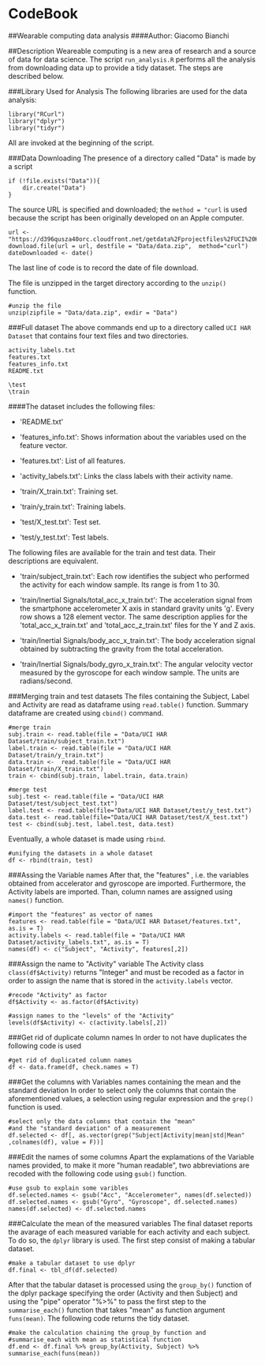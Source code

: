 # CodeBook

##Wearable computing data analysis
####Author: Giacomo Bianchi

##Description
Weareable computing is a new area of research and a source of data for data science. The script `run_analysis.R` performs all the analysis from downloading data up to provide a tidy dataset. The steps are described below.

###Library Used for Analysis
The following libraries are used for the data analysis:
```
library("RCurl")
library("dplyr")
library("tidyr")
```
All are invoked at the beginning of the script.

###Data Downloading
The presence of a directory called "Data" is made by a script
```
if (!file.exists("Data")){
    dir.create("Data")
}
```
The source URL is specified and downloaded; the `method = "curl` is used because the script has been originally developed on an Apple computer.
```
url <- "https://d396qusza40orc.cloudfront.net/getdata%2Fprojectfiles%2FUCI%20HAR%20Dataset.zip"
download.file(url = url, destfile = "Data/data.zip",  method="curl")
dateDownloaded <- date()
```
The last line of code is to record the date of file download.


The file is unzipped in the target directory according to the `unzip()` function.
```
#unzip the file
unzip(zipfile = "Data/data.zip", exdir = "Data")
```

###Full dataset
The above commands end up to a directory called `UCI HAR Dataset` that contains four text files and two directories.
```
activity_labels.txt
features.txt
features_info.txt
README.txt

\test
\train
```

####The dataset includes the following files:

- 'README.txt'

- 'features_info.txt': Shows information about the variables used on the feature vector.

- 'features.txt': List of all features.

- 'activity_labels.txt': Links the class labels with their activity name.

- 'train/X_train.txt': Training set.

- 'train/y_train.txt': Training labels.

- 'test/X_test.txt': Test set.

- 'test/y_test.txt': Test labels.

The following files are available for the train and test data. Their descriptions are equivalent. 

- 'train/subject_train.txt': Each row identifies the subject who performed the activity for each window sample. Its range is from 1 to 30. 

- 'train/Inertial Signals/total_acc_x_train.txt': The acceleration signal from the smartphone accelerometer X axis in standard gravity units 'g'. Every row shows a 128 element vector. The same description applies for the 'total_acc_x_train.txt' and 'total_acc_z_train.txt' files for the Y and Z axis. 

- 'train/Inertial Signals/body_acc_x_train.txt': The body acceleration signal obtained by subtracting the gravity from the total acceleration. 

- 'train/Inertial Signals/body_gyro_x_train.txt': The angular velocity vector measured by the gyroscope for each window sample. The units are radians/second. 

###Merging train and test datasets
The files containing the Subject, Label and Activity are read as dataframe using `read.table()` function. Summary dataframe are created using `cbind()` command.
```
#merge train
subj.train <- read.table(file = "Data/UCI HAR Dataset/train/subject_train.txt")
label.train <- read.table(file = "Data/UCI HAR Dataset/train/y_train.txt")
data.train <-  read.table(file = "Data/UCI HAR Dataset/train/X_train.txt")
train <- cbind(subj.train, label.train, data.train)

#merge test
subj.test <- read.table(file = "Data/UCI HAR Dataset/test/subject_test.txt")
label.test <- read.table(file="Data/UCI HAR Dataset/test/y_test.txt")
data.test <- read.table(file="Data/UCI HAR Dataset/test/X_test.txt")
test <- cbind(subj.test, label.test, data.test)
```
Eventually, a whole dataset is made using `rbind`.
```
#unifying the datasets in a whole dataset
df <- rbind(train, test)
```

###Assing the Variable names
After that, the "features" , i.e. the variables obtained from accelerator and gyroscope are imported. Furthermore, the Activity labels are imported. Than, column names are assigned using `names()` function.
```
#import the "features" as vector of names
features <- read.table(file = "Data/UCI HAR Dataset/features.txt", as.is = T)
activity.labels <- read.table(file = "Data/UCI HAR Dataset/activity_labels.txt", as.is = T)
names(df) <- c("Subject", "Activity", features[,2])
```

###Assign the name to "Activity" variable
The Activity class `class(df$Activity)` returns "Integer" and must be recoded as a factor in order to assign the name that is stored in the `activity.labels` vector.
```
#recode "Activity" as factor
df$Activity <- as.factor(df$Activity)

#assign names to the "levels" of the "Activity"
levels(df$Activity) <- c(activity.labels[,2])
```

###Get rid of duplicate column names
In order to not have duplicates the following code is used
```
#get rid of duplicated column names
df <- data.frame(df, check.names = T)
```

###Get the columns with Variables names containing the mean and the standard deviation
In order to select only the columns that contain the aforementioned values, a selection using regular expression and the `grep()` function is used.
```
#select only the data columns that contain the "mean" 
#and the "standard deviation" of a measurement
df.selected <- df[, as.vector(grep("Subject|Activity|mean|std|Mean" ,colnames(df), value = F))]
```

###Edit the names of some columns
Apart the explamations of the Variable names provided, to make it more "human readable", two abbreviations are recoded with the following code using `gsub()` function.
```
#use gsub to explain some varibles
df.selected.names <- gsub("Acc", "Accelerometer", names(df.selected))
df.selected.names <- gsub("Gyro", "Gyroscope", df.selected.names)
names(df.selected) <- df.selected.names
```

###Calculate the mean of the measured variables
The final dataset reports the avarage of each measured variable for each activity and each subject. To do so, the `dplyr` library is used. The first step consist of making a tabular dataset.  
```
#make a tabular dataset to use dplyr
df.final <- tbl_df(df.selected)
```
After that the tabular dataset is processed using the `group_by()` function of the dplyr package specifying the order (Activity and then Subject) and using the "pipe" operator "%>%" to pass the first step to the `summarise_each()` function that takes "mean" as function argument `funs(mean)`. The following code returns the tidy dataset.
```
#make the calculation chaining the group_by function and 
#summarise_each with mean as statistical function
df.end <- df.final %>% group_by(Activity, Subject) %>% summarise_each(funs(mean))
```
